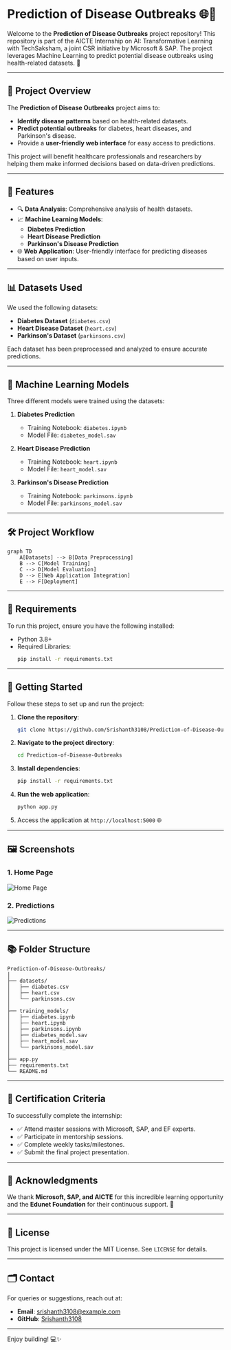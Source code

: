# Prediction of Disease Outbreaks 🌐🤖

Welcome to the **Prediction of Disease Outbreaks** project repository! This repository is part of the AICTE Internship on AI: Transformative Learning with TechSaksham, a joint CSR initiative by Microsoft & SAP. The project leverages Machine Learning to predict potential disease outbreaks using health-related datasets. 🚀

---

## 📜 Project Overview
The **Prediction of Disease Outbreaks** project aims to:
- **Identify disease patterns** based on health-related datasets.
- **Predict potential outbreaks** for diabetes, heart diseases, and Parkinson's disease.
- Provide a **user-friendly web interface** for easy access to predictions.

This project will benefit healthcare professionals and researchers by helping them make informed decisions based on data-driven predictions.

---

## 📌 Features
- 🔍 **Data Analysis**: Comprehensive analysis of health datasets.
- 📈 **Machine Learning Models**:
  - **Diabetes Prediction**
  - **Heart Disease Prediction**
  - **Parkinson's Disease Prediction**
- 🌐 **Web Application**: User-friendly interface for predicting diseases based on user inputs.

---

## 📊 Datasets Used
We used the following datasets:
- **Diabetes Dataset** (`diabetes.csv`)
- **Heart Disease Dataset** (`heart.csv`)
- **Parkinson's Dataset** (`parkinsons.csv`)

Each dataset has been preprocessed and analyzed to ensure accurate predictions.

---

## 🧠 Machine Learning Models
Three different models were trained using the datasets:
1. **Diabetes Prediction**
   - Training Notebook: `diabetes.ipynb`
   - Model File: `diabetes_model.sav`

2. **Heart Disease Prediction**
   - Training Notebook: `heart.ipynb`
   - Model File: `heart_model.sav`

3. **Parkinson's Disease Prediction**
   - Training Notebook: `parkinsons.ipynb`
   - Model File: `parkinsons_model.sav`

---

## 🛠️ Project Workflow
```mermaid
graph TD
    A[Datasets] --> B[Data Preprocessing]
    B --> C[Model Training]
    C --> D[Model Evaluation]
    D --> E[Web Application Integration]
    E --> F[Deployment]
```

---

## 🌟 Requirements
To run this project, ensure you have the following installed:

- Python 3.8+
- Required Libraries:
  ```bash
  pip install -r requirements.txt
  ```

---

## 🚀 Getting Started
Follow these steps to set up and run the project:
1. **Clone the repository**:
   ```bash
   git clone https://github.com/Srishanth3108/Prediction-of-Disease-Outbreaks.git
   ```

2. **Navigate to the project directory**:
   ```bash
   cd Prediction-of-Disease-Outbreaks
   ```

3. **Install dependencies**:
   ```bash
   pip install -r requirements.txt
   ```

4. **Run the web application**:
   ```bash
   python app.py
   ```

5. Access the application at `http://localhost:5000` 🌐

---

## 🖼️ Screenshots

### 1. Home Page
![Home Page](./images/home_page.png)

### 2. Predictions
![Predictions](./images/predictions_page.png)

---

## 📚 Folder Structure
```
Prediction-of-Disease-Outbreaks/
│
├── datasets/
│   ├── diabetes.csv
│   ├── heart.csv
│   └── parkinsons.csv
│
├── training_models/
│   ├── diabetes.ipynb
│   ├── heart.ipynb
│   ├── parkinsons.ipynb
│   ├── diabetes_model.sav
│   ├── heart_model.sav
│   └── parkinsons_model.sav
│
├── app.py
├── requirements.txt
└── README.md
```

---

## 📜 Certification Criteria
To successfully complete the internship:
- ✅ Attend master sessions with Microsoft, SAP, and EF experts.
- ✅ Participate in mentorship sessions.
- ✅ Complete weekly tasks/milestones.
- ✅ Submit the final project presentation.

---

## 🤝 Acknowledgments
We thank **Microsoft, SAP, and AICTE** for this incredible learning opportunity and the **Edunet Foundation** for their continuous support. 🙌

---

## 📝 License
This project is licensed under the MIT License. See `LICENSE` for details.

---

## 🗂️ Contact
For queries or suggestions, reach out at:
- **Email**: srishanth3108@example.com
- **GitHub**: [Srishanth3108](https://github.com/Srishanth3108)

---

Enjoy building! 💻✨
